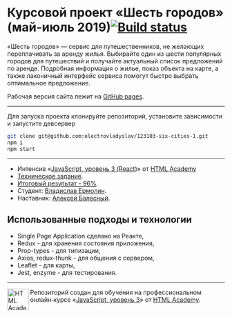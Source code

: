 # Курсовой проект «Шесть городов» (май-июль 2019)[![Build status][travis-image]][travis-url]

«Шесть городов» — сервис для путешественников, не желающих переплачивать за аренду жилья. Выбирайте один из шести популярных городов для путешествий и получайте актуальный список предложений по аренде. Подробная информация о жилье, показ объекта на карте, а также лаконичный интерфейс сервиса помогут быстро выбрать оптимальное предложение.

Рабочая версия сайта лежит на [GitHub pages](https://electrovladyslav.github.io/123103-six-cities-1/).

---

Для запуска проекта клонируйте репозиторий, установите зависимости и запустите девсервер

```bash
git clone git@github.com:electrovladyslav/123103-six-cities-1.git
npm i
npm start
```

---

* Интенсив «[JavaScript, уровень 3 (React)](https://htmlacademy.ru/intensive/react)» от [HTML Academy](https://htmlacademy.ru)
* [Техническое задание](Specification.md).
* [Итоговый результат - 96%](https://assets.htmlacademy.ru/certificates/intensive/133/123103.pdf?1562236715).
* Студент: [Владислав Ермолин](https://htmlacademy.ru/profile/id123103).
* Наставник: [Алексей Балесный](https://htmlacademy.ru/profile/id221665).

## Использованные подходы и технологии

* Single Page Application сделано на Реакте,
* Redux - для хранения состояния приложения,
* Prop-types - для типизации,
* Axios, redux-thunk - для общения с сервером,
* Leaflet - для карты,
* Jest, enzyme - для тестирования.

---

<a href="https://htmlacademy.ru/intensive/react"><img align="left" width="50" height="50" title="HTML Academy" src="https://up.htmlacademy.ru/static/img/intensive/react/logo-for-github.png"></a>

Репозиторий создан для обучения на профессиональном онлайн‑курсе «[JavaScript, уровень 3](https://htmlacademy.ru/intensive/react)» от [HTML Academy](https://htmlacademy.ru).

[travis-image]: https://travis-ci.com/htmlacademy-react/123103-six-cities-1.svg?branch=master
[travis-url]: https://travis-ci.com/htmlacademy-react/123103-six-cities-1
